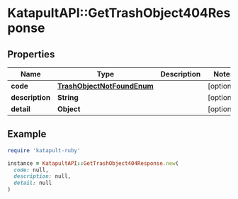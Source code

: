 # KatapultAPI::GetTrashObject404Response

## Properties

| Name | Type | Description | Notes |
| ---- | ---- | ----------- | ----- |
| **code** | [**TrashObjectNotFoundEnum**](TrashObjectNotFoundEnum.md) |  | [optional] |
| **description** | **String** |  | [optional] |
| **detail** | **Object** |  | [optional] |

## Example

```ruby
require 'katapult-ruby'

instance = KatapultAPI::GetTrashObject404Response.new(
  code: null,
  description: null,
  detail: null
)
```

